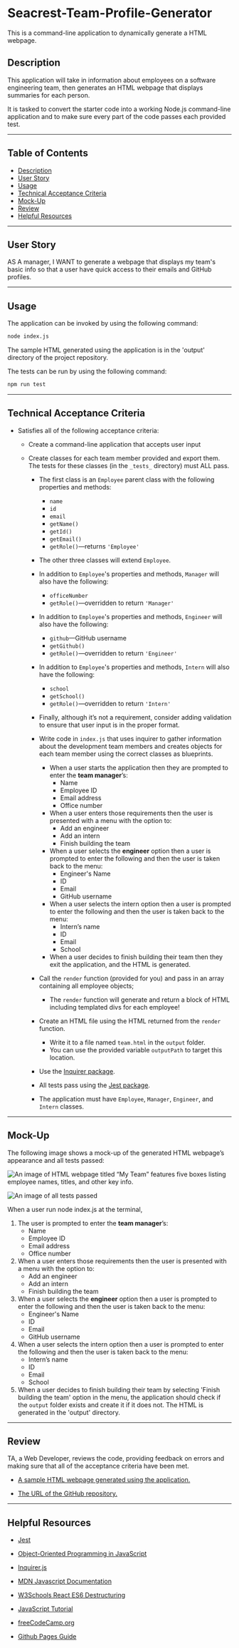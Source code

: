 # Seacrest-Team-Profile-Generator

This is a command-line application to dynamically generate a HTML webpage.

## Description

This application will take in information about employees on a software engineering team, then generates an HTML webpage that displays summaries for each person.

It is tasked to convert the starter code into a working Node.js command-line application and to make sure every part of the code passes each provided test.

---

 ## Table of Contents
  * [Description](#description)
  * [User Story](#user-story)
  * [Usage](#usage)
  * [Technical Acceptance Criteria](#technical-acceptance-criteria)
  * [Mock-Up](#mock-up)
  * [Review](#review)
  * [Helpful Resources](#helpful-resources)

---

## User Story

AS A manager, I WANT to generate a webpage that displays my team's basic info so that a user have quick access to their emails and GitHub profiles.

---

## Usage

The application can be invoked by using the following command:

```bash
node index.js
```
The sample HTML generated using the application is in the 'output' directory of the project repository.

The tests can be run by using the following command:

```bash
npm run test
```

---

## Technical Acceptance Criteria

* Satisfies all of the following acceptance criteria:

  * Create a command-line application that accepts user input

  * Create classes for each team member provided and export them. The tests for these classes (in the `_tests_` directory) must ALL pass.     
      * The first class is an `Employee` parent class with the following properties and methods:       
        * `name`
        * `id`
        * `email`
        * `getName()`
        * `getId()`
        * `getEmail()`
        * `getRole()`&mdash;returns `'Employee'`     
      * The other three classes will extend `Employee`.      
      * In addition to `Employee`'s properties and methods, `Manager` will also have the following:
        * `officeNumber`
        * `getRole()`&mdash;overridden to return `'Manager'`
      * In addition to `Employee`'s properties and methods, `Engineer` will also have the following:
        * `github`&mdash;GitHub username
        * `getGithub()`
        * `getRole()`&mdash;overridden to return `'Engineer'`
      * In addition to `Employee`'s properties and methods, `Intern` will also have the following:
        * `school`
        * `getSchool()`
        * `getRole()`&mdash;overridden to return `'Intern'`
      * Finally, although it’s not a requirement, consider adding validation to ensure that user input is in the proper format.   
    * Write code in `index.js` that uses inquirer to gather information about the development team members and creates objects for each team member using the correct classes as blueprints.
      * When a user starts the application then they are prompted to enter the **team manager**’s:
        * Name
        * Employee ID
        * Email address
        * Office number
      * When a user enters those requirements then the user is presented with a menu with the option to:
        * Add an engineer
        * Add an intern 
        * Finish building the team
      * When a user selects the **engineer** option then a user is prompted to enter the following and then the user is taken back to the menu:
        * Engineer's Name
        * ID
        * Email
        * GitHub username
      * When a user selects the intern option then a user is prompted to enter the following and then the user is taken back to the menu:
        * Intern’s name
        * ID
        * Email
        * School
      * When a user decides to finish building their team then they exit the application, and the HTML is generated.
    * Call the `render` function (provided for you) and pass in an array containing all employee objects; 
      * The `render` function will generate and return a block of HTML including templated divs for each employee!
    * Create an HTML file using the HTML returned from the `render` function. 
      * Write it to a file named `team.html` in the `output` folder. 
      * You can use the provided variable `outputPath` to target this location.

  	* Use the [Inquirer package](https://www.npmjs.com/package/inquirer).

    * All tests pass using the [Jest package](https://www.npmjs.com/package/jest).

    * The application must have `Employee`, `Manager`, `Engineer`, and `Intern` classes.

---

## Mock-Up

The following image shows a mock-up of the generated HTML webpage’s appearance and all tests passed:

![An image of HTML webpage titled “My Team” features five boxes listing employee names, titles, and other key info.](./assets/images/mockup.png)

![An image of all tests passed](./assets/images/test.png)

When a user run node index.js at the terminal,

1. The user is prompted to enter the **team manager**’s:
      * Name
      * Employee ID
      * Email address
      * Office number
2. When a user enters those requirements then the user is presented with a menu with the option to:
      * Add an engineer
      * Add an intern 
      * Finish building the team
3. When a user selects the **engineer** option then a user is prompted to enter the following and then the user is taken back to the menu:
      * Engineer's Name
      * ID
      * Email
      * GitHub username
4. When a user selects the intern option then a user is prompted to enter the following and then the user is taken back to the menu:
      * Intern’s name
      * ID
      * Email
      * School
5. When a user decides to finish building their team by selecting 'Finish building the team' option in the menu, the application should check if the `output` folder exists and create it if it does not. The HTML is generated in the 'output' directory.

---

## Review

TA, a Web Developer, reviews the code, providing feedback on errors and making sure that all of the acceptance criteria have been met.

* [A sample HTML webpage generated using the application.](./assets/images/mockup.png)

* [The URL of the GitHub repository.](https://github.com/seacrest3/Seacrest-Team-Profile-Generator.git)

---

## Helpful Resources

- [Jest](https://jestjs.io/docs/getting-started)

- [Object-Oriented Programming in JavaScript](https://www.freecodecamp.org/news/object-oriented-javascript-for-beginners/#object-composition)

- [Inquirer.js](https://www.npmjs.com/package/inquirer)

- [MDN Javascript Documentation](https://developer.mozilla.org/en-US/docs/Web/JavaScript/)

- [W3Schools React ES6 Destructuring](https://www.w3schools.com/react/react_es6_destructuring.asp)

- [JavaScript Tutorial](https://www.javascripttutorial.net/)

- [freeCodeCamp.org](https://www.freecodecamp.org/)

- [Github Pages Guide](https://pages.github.com/)